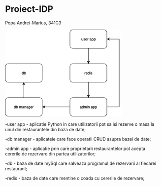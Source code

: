 # Proiect-IDP
Popa Andrei-Marius, 341C3

![Architecture diagram](img2.png)

-user app - aplicatie Python in care utilizatorii pot sa isi rezerve o masa la unul din restaurantele din baza de date;

-db manager - aplicateie care face operatii CRUD asupra bazei de date;

-admin app - aplicatie prin care proprietarii restaurantelor pot acepta cererile de rezervare din partea utilizatorilor;

-db - baza de date mySql care salveaza programul de rezervarii al fiecarei restaurant;

-redis - baza de date care mentine o coada cu cererile de rezervare;

